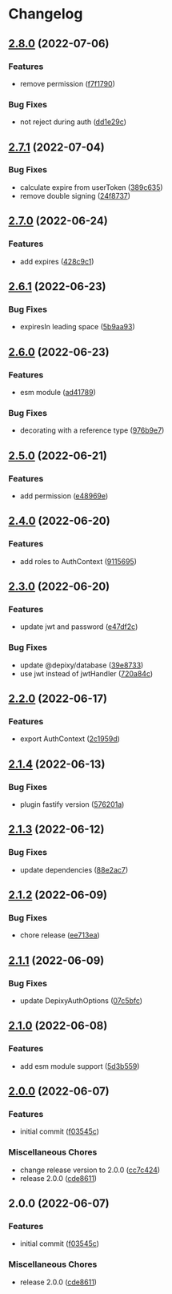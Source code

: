 # Changelog

## [2.8.0](https://github.com/depixy/auth/compare/v2.7.1...v2.8.0) (2022-07-06)


### Features

* remove permission ([f7f1790](https://github.com/depixy/auth/commit/f7f17901d38ae9c2b66f94383630e213233f8412))


### Bug Fixes

* not reject during auth ([dd1e29c](https://github.com/depixy/auth/commit/dd1e29c7199c645911905770d8b393bd5e3cd2a5))

## [2.7.1](https://github.com/depixy/auth/compare/v2.7.0...v2.7.1) (2022-07-04)


### Bug Fixes

* calculate expire from userToken ([389c635](https://github.com/depixy/auth/commit/389c635891e0cef4969eb95f4a7e28f92a9b208a))
* remove double signing ([24f8737](https://github.com/depixy/auth/commit/24f87377358cf9f9e34e2c41f982ab4d0c4f1ee5))

## [2.7.0](https://github.com/depixy/auth/compare/v2.6.1...v2.7.0) (2022-06-24)


### Features

* add expires ([428c9c1](https://github.com/depixy/auth/commit/428c9c1558be3e4d98dace2796ad2fe98cb39dca))

## [2.6.1](https://github.com/depixy/auth/compare/v2.6.0...v2.6.1) (2022-06-23)


### Bug Fixes

* expiresIn leading space ([5b9aa93](https://github.com/depixy/auth/commit/5b9aa937b5a9e756b13cda700d4fbcdb7606ee55))

## [2.6.0](https://github.com/depixy/auth/compare/v2.5.0...v2.6.0) (2022-06-23)


### Features

* esm module ([ad41789](https://github.com/depixy/auth/commit/ad417898244cc3b39269bef1640d6749af6c647b))


### Bug Fixes

* decorating with a reference type ([976b9e7](https://github.com/depixy/auth/commit/976b9e7bcf84029414b2f70dd829be1ae04c353a))

## [2.5.0](https://github.com/depixy/auth/compare/v2.4.0...v2.5.0) (2022-06-21)


### Features

* add permission ([e48969e](https://github.com/depixy/auth/commit/e48969ec4ae3470529d24ad78bbb2f2d900bfd61))

## [2.4.0](https://github.com/depixy/auth/compare/v2.3.0...v2.4.0) (2022-06-20)


### Features

* add roles to AuthContext ([9115695](https://github.com/depixy/auth/commit/9115695ce04a32920114c0e1f0a55badc4f78b8a))

## [2.3.0](https://github.com/depixy/auth/compare/v2.2.0...v2.3.0) (2022-06-20)


### Features

* update jwt and password ([e47df2c](https://github.com/depixy/auth/commit/e47df2c73fc10b2cf41a4834cd6b241e99841717))


### Bug Fixes

* update @depixy/database ([39e8733](https://github.com/depixy/auth/commit/39e8733cabc68e26bbc0e521f962f3e094e452df))
* use jwt instead of jwtHandler ([720a84c](https://github.com/depixy/auth/commit/720a84c406d4adc9fcedea52a647ac280230057e))

## [2.2.0](https://github.com/depixy/auth/compare/v2.1.4...v2.2.0) (2022-06-17)


### Features

* export AuthContext ([2c1959d](https://github.com/depixy/auth/commit/2c1959db6b7a925cdcfa7c73ed3f77788f622f0a))

## [2.1.4](https://github.com/depixy/auth/compare/v2.1.3...v2.1.4) (2022-06-13)


### Bug Fixes

* plugin fastify version ([576201a](https://github.com/depixy/auth/commit/576201a77487663055d53ee461121c8242321233))

## [2.1.3](https://github.com/depixy/auth/compare/v2.1.2...v2.1.3) (2022-06-12)


### Bug Fixes

* update dependencies ([88e2ac7](https://github.com/depixy/auth/commit/88e2ac768ce0af19b10b40f55df0ee02406a4e1c))

## [2.1.2](https://github.com/depixy/auth/compare/v2.1.1...v2.1.2) (2022-06-09)


### Bug Fixes

* chore release ([ee713ea](https://github.com/depixy/auth/commit/ee713ea45ca00753c1c2311b0f19cc84bf638080))

## [2.1.1](https://github.com/depixy/auth/compare/v2.1.0...v2.1.1) (2022-06-09)


### Bug Fixes

* update DepixyAuthOptions ([07c5bfc](https://github.com/depixy/auth/commit/07c5bfce7294ededc5f10925e9421a01a98f154a))

## [2.1.0](https://github.com/depixy/auth/compare/v2.0.0...v2.1.0) (2022-06-08)


### Features

* add esm module support ([5d3b559](https://github.com/depixy/auth/commit/5d3b559a96a13d7c06988b4ca9c1303b492d7fd3))

## [2.0.0](https://github.com/depixy/auth/compare/v2.0.0...v2.0.0) (2022-06-07)


### Features

* initial commit ([f03545c](https://github.com/depixy/auth/commit/f03545ccf9ecbb4be131922e694744c8c0b12cec))


### Miscellaneous Chores

* change release version to 2.0.0 ([cc7c424](https://github.com/depixy/auth/commit/cc7c424837a2bbb56444888164294ce6c478d8e8))
* release 2.0.0 ([cde8611](https://github.com/depixy/auth/commit/cde8611b18661cfc30b6025165d2cb46b0dffb88))

## 2.0.0 (2022-06-07)


### Features

* initial commit ([f03545c](https://github.com/depixy/auth/commit/f03545ccf9ecbb4be131922e694744c8c0b12cec))


### Miscellaneous Chores

* release 2.0.0 ([cde8611](https://github.com/depixy/auth/commit/cde8611b18661cfc30b6025165d2cb46b0dffb88))
